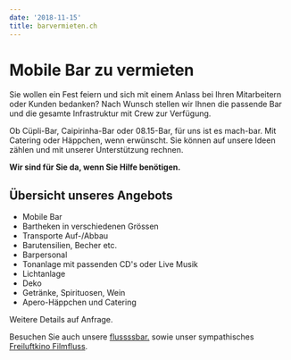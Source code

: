 ```yaml
---
date: '2018-11-15'
title: barvermieten.ch
---
```

# Mobile Bar zu vermieten

Sie wollen ein Fest feiern und sich mit einem Anlass bei Ihren Mitarbeitern oder Kunden bedanken? Nach Wunsch stellen wir Ihnen die passende Bar und die gesamte Infrastruktur mit Crew zur Verfügung.

Ob Cüpli-Bar, Caipirinha-Bar oder 08.15-Bar, für uns ist es mach-bar. Mit Catering oder Häppchen, wenn erwünscht. Sie können auf unsere Ideen zählen und mit unserer Unterstützung rechnen.

**Wir sind für Sie da, wenn Sie Hilfe benötigen.**

## Übersicht unseres Angebots

* Mobile Bar
* Bartheken in verschiedenen Grössen
* Transporte Auf-/Abbau
* Barutensilien, Becher etc.
* Barpersonal
* Tonanlage mit passenden CD's oder Live Musik
* Lichtanlage
* Deko
* Getränke, Spirituosen, Wein
* Apero-Häppchen und Catering

Weitere Details auf Anfrage.

Besuchen Sie auch unsere [flussssbar.](https://www.flussssbar.ch) sowie unser sympathisches [Freiluftkino Filmfluss](https://www.filmfluss.ch).
